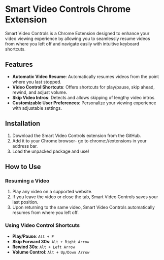 # Smart Video Controls Chrome Extension

Smart Video Controls is a Chrome Extension designed to enhance your video viewing experience by allowing you to seamlessly resume videos from where you left off and navigate easily with intuitive keyboard shortcuts.

## Features

- **Automatic Video Resume**: Automatically resumes videos from the point where you last stopped.
- **Video Control Shortcuts**: Offers shortcuts for play/pause, skip ahead, rewind, and adjust volume.
- **Skip Video Intros**: Detects and allows skipping of lengthy video intros.
- **Customizable User Preferences**: Personalize your viewing experience with adjustable settings.

## Installation

1. Download the Smart Video Controls extension from the GitHub.
2. Add it to your Chrome browser- go to chrome://extensions in your address bar.
3. Load the unpacked package and use!

## How to Use

### Resuming a Video

1. Play any video on a supported website.
2. If you leave the video or close the tab, Smart Video Controls saves your last position.
3. Upon returning to the same video, Smart Video Controls automatically resumes from where you left off.

### Using Video Control Shortcuts

- **Play/Pause**: `Alt + P`
- **Skip Forward 30s**: `Alt + Right Arrow`
- **Rewind 30s**: `Alt + Left Arrow`
- **Volume Control**: `Alt + Up/Down Arrow`
